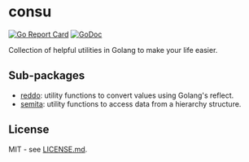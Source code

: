 # consu

[![Go Report Card](https://goreportcard.com/badge/github.com/btnguyen2k/consu)](https://goreportcard.com/report/github.com/btnguyen2k/consu)
[![GoDoc](https://godoc.org/github.com/btnguyen2k/consu?status.svg)](https://godoc.org/github.com/btnguyen2k/consu)

Collection of helpful utilities in Golang to make your life easier.

## Sub-packages

- [reddo](reddo/): utility functions to convert values using Golang's reflect.
- [semita](semita/): utility functions to access data from a hierarchy structure.

## License

MIT - see [LICENSE.md](LICENSE.md).
